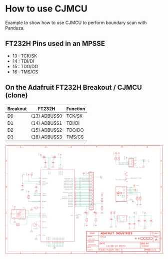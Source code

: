 # How to use CJMCU

Example to show how to use CJMCU to perform boundary scan with Panduza.



## FT232H Pins used in an MPSSE

- 13 : TCK/SK
- 14 : TDI/DI
- 15 : TDO/DO
- 16 : TMS/CS

## On the Adafruit FT232H Breakout / CJMCU (clone)

| Breakout  | FT232H        | Function  |
|-----------|---------------|-----------|
| D0        | (13) ADBUSS0  | TCK/SK    |
| D1        | (14) ADBUSS1  | TDI/DI    |
| D2        | (15) ADBUSS2  | TDO/DO    |
| D3        | (16) ADBUSS3  | TMS/CS    |

![](img/components_FT232H_sch.png)



